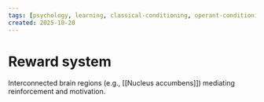 ```yaml
---
tags: [psychology, learning, classical-conditioning, operant-conditioning, observational-learning, cognition]
created: 2025-10-20
---
```

# Reward system

Interconnected brain regions (e.g., [[Nucleus accumbens]]) mediating reinforcement and motivation.
